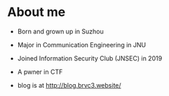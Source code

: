 # About me

- Born and grown up in Suzhou

- Major in Communication Engineering in JNU
- Joined Information Security Club (JNSEC) in 2019
- A pwner in CTF
- blog is at http://blog.brvc3.website/